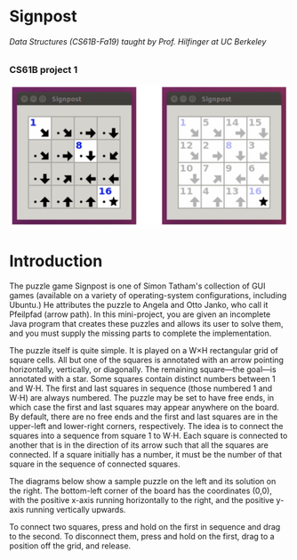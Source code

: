 Signpost
=============
###### Data Structures (CS61B-Fa19) taught by Prof. Hilfinger at UC Berkeley 
### CS61B project 1



![screenshot](signpost2.png)


# Introduction
The puzzle game Signpost is one of Simon Tatham's collection of GUI games (available on a variety of operating-system configurations, including Ubuntu.) He attributes the puzzle to Angela and Otto Janko, who call it Pfeilpfad (arrow path). In this mini-project, you are given an incomplete Java program that creates these puzzles and allows its user to solve them, and you must supply the missing parts to complete the implementation.

The puzzle itself is quite simple. It is played on a W×H rectangular grid of square cells. All but one of the squares is annotated with an arrow pointing horizontally, vertically, or diagonally. The remaining square—the goal—is annotated with a star. Some squares contain distinct numbers between 1 and W⋅H. The first and last squares in sequence (those numbered 1 and W⋅H) are always numbered. The puzzle may be set to have free ends, in which case the first and last squares may appear anywhere on the board. By default, there are no free ends and the first and last squares are in the upper-left and lower-right corners, respectively. The idea is to connect the squares into a sequence from square 1 to W⋅H. Each square is connected to another that is in the direction of its arrow such that all the squares are connected. If a square initially has a number, it must be the number of that square in the sequence of connected squares.

The diagrams below show a sample puzzle on the left and its solution on the right. The bottom-left corner of the board has the coordinates (0,0), with the positive x-axis running horizontally to the right, and the positive y-axis running vertically upwards.

To connect two squares, press and hold on the first in sequence and drag to the second. To disconnect them, press and hold on the first, drag to a position off the grid, and release.

